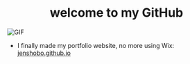 <h1 align="center"> welcome to my GitHub </h1>

<img src="https://morbotron.com/video/S06E01/ohF6aYeOQ-TZfnqyLAT8lVHgcc4=.gif" alt="GIF">

- I finally made my portfolio website, no more using Wix: <a href="https://jenshobo.github.io/index.html">jenshobo.github.io</a>
